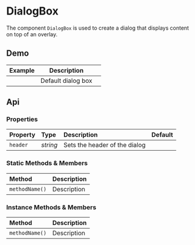# DialogBox
The component `DialogBox` is used to create a dialog that displays content on top of an overlay.

## Demo

<table class="example">
  <thead>
    <tr>
      <th>Example</th>
      <th>Description</th>
      <th></th>
    </tr>
  </thead>
  <tbody>
    <tr>
      <td>
        <dialog-box id="dialog-box-example-1"></dialog-box>
        <input-button id="dialog-box-link-example-1" value="Click to open"></input-button>
      </td>
      <td>Default dialog box</td>
      <td>
        <icon-container src="./sprite.svg#code"></icon-container>
      </td>
    </tr>
  </tbody>
</table>

<template for="dialog-box-example-1">
  <header>Dialog</header>
  <main>
    <p>I'm a little dialog,<br> hear me shout</p>
  </main>
  <footer>
    <button>Button<button>
  </footer>
</template>

<script>
  const dialogLink1 = document.getElementById('dialog-box-link-example-1')
  const dialog1 = document.getElementById('dialog-box-example-1')
  dialogLink1.addEventListener('click', e => dialog1.show())
</script>

## Api

### Properties

| Property | Type | Description | Default |
| :--- | :--- | :--- | :--- |
| `header` | *string* | Sets the header of the dialog |  |

### Static Methods & Members

| Method | Description |
| :--- | :--- |
| `methodName()` | Description |

### Instance Methods & Members

| Method | Description |
| :--- | :--- |
| `methodName()` | Description |
